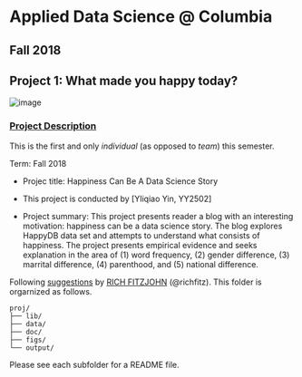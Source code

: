 # Applied Data Science @ Columbia
## Fall 2018
## Project 1: What made you happy today?

![image](figs/title.jpeg)

### [Project Description](doc/)
This is the first and only *individual* (as opposed to *team*) this semester. 

Term: Fall 2018

+ Projec title: Happiness Can Be A Data Science Story
+ This project is conducted by [YIiqiao Yin, YY2502]

+ Project summary: This project presents reader a blog with an interesting motivation: happiness can be a data science story. The blog explores HappyDB data set and attempts to understand what consists of happiness. The project presents empirical evidence and seeks explanation in the area of (1) word frequency, (2) gender difference, (3) marrital difference, (4) parenthood, and (5) national difference.

Following [suggestions](http://nicercode.github.io/blog/2013-04-05-projects/) by [RICH FITZJOHN](http://nicercode.github.io/about/#Team) (@richfitz). This folder is orgarnized as follows.

```
proj/
├── lib/
├── data/
├── doc/
├── figs/
└── output/
```

Please see each subfolder for a README file.
